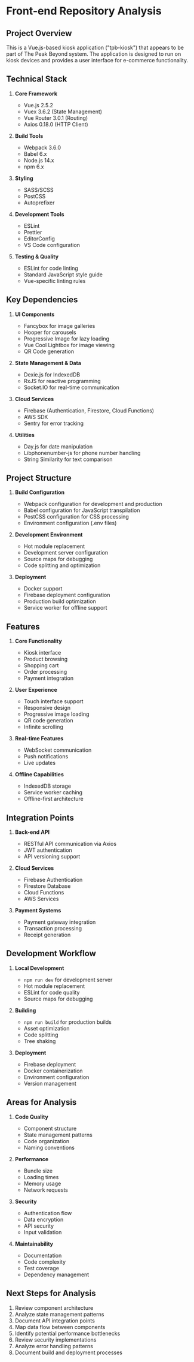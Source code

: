 # Front-end Repository Analysis

## Project Overview
This is a Vue.js-based kiosk application ("tpb-kiosk") that appears to be part of The Peak Beyond system. The application is designed to run on kiosk devices and provides a user interface for e-commerce functionality.

## Technical Stack
1. **Core Framework**
   - Vue.js 2.5.2
   - Vuex 3.6.2 (State Management)
   - Vue Router 3.0.1 (Routing)
   - Axios 0.18.0 (HTTP Client)

2. **Build Tools**
   - Webpack 3.6.0
   - Babel 6.x
   - Node.js 14.x
   - npm 6.x

3. **Styling**
   - SASS/SCSS
   - PostCSS
   - Autoprefixer

4. **Development Tools**
   - ESLint
   - Prettier
   - EditorConfig
   - VS Code configuration

5. **Testing & Quality**
   - ESLint for code linting
   - Standard JavaScript style guide
   - Vue-specific linting rules

## Key Dependencies
1. **UI Components**
   - Fancybox for image galleries
   - Hooper for carousels
   - Progressive Image for lazy loading
   - Vue Cool Lightbox for image viewing
   - QR Code generation

2. **State Management & Data**
   - Dexie.js for IndexedDB
   - RxJS for reactive programming
   - Socket.IO for real-time communication

3. **Cloud Services**
   - Firebase (Authentication, Firestore, Cloud Functions)
   - AWS SDK
   - Sentry for error tracking

4. **Utilities**
   - Day.js for date manipulation
   - Libphonenumber-js for phone number handling
   - String Similarity for text comparison

## Project Structure
1. **Build Configuration**
   - Webpack configuration for development and production
   - Babel configuration for JavaScript transpilation
   - PostCSS configuration for CSS processing
   - Environment configuration (.env files)

2. **Development Environment**
   - Hot module replacement
   - Development server configuration
   - Source maps for debugging
   - Code splitting and optimization

3. **Deployment**
   - Docker support
   - Firebase deployment configuration
   - Production build optimization
   - Service worker for offline support

## Features
1. **Core Functionality**
   - Kiosk interface
   - Product browsing
   - Shopping cart
   - Order processing
   - Payment integration

2. **User Experience**
   - Touch interface support
   - Responsive design
   - Progressive image loading
   - QR code generation
   - Infinite scrolling

3. **Real-time Features**
   - WebSocket communication
   - Push notifications
   - Live updates

4. **Offline Capabilities**
   - IndexedDB storage
   - Service worker caching
   - Offline-first architecture

## Integration Points
1. **Back-end API**
   - RESTful API communication via Axios
   - JWT authentication
   - API versioning support

2. **Cloud Services**
   - Firebase Authentication
   - Firestore Database
   - Cloud Functions
   - AWS Services

3. **Payment Systems**
   - Payment gateway integration
   - Transaction processing
   - Receipt generation

## Development Workflow
1. **Local Development**
   - `npm run dev` for development server
   - Hot module replacement
   - ESLint for code quality
   - Source maps for debugging

2. **Building**
   - `npm run build` for production builds
   - Asset optimization
   - Code splitting
   - Tree shaking

3. **Deployment**
   - Firebase deployment
   - Docker containerization
   - Environment configuration
   - Version management

## Areas for Analysis
1. **Code Quality**
   - Component structure
   - State management patterns
   - Code organization
   - Naming conventions

2. **Performance**
   - Bundle size
   - Loading times
   - Memory usage
   - Network requests

3. **Security**
   - Authentication flow
   - Data encryption
   - API security
   - Input validation

4. **Maintainability**
   - Documentation
   - Code complexity
   - Test coverage
   - Dependency management

## Next Steps for Analysis
1. Review component architecture
2. Analyze state management patterns
3. Document API integration points
4. Map data flow between components
5. Identify potential performance bottlenecks
6. Review security implementations
7. Analyze error handling patterns
8. Document build and deployment processes 
